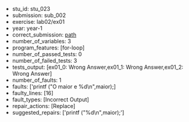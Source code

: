 - stu_id: stu_023	       
- submission: sub_002
- exercise: lab02/ex01
- year: year-1
- correct_submission: [path](https://github.com/pmorvalho/C-Pack-IPAs/blob/main/correct_submissions/year-1/lab02/ex01/ex01-stu_023-sub_005)
- number_of_variables: 3
- program_features: [for-loop] 
- number_of_passed_tests: 0
- number_of_failed_tests: 3
- tests_output: [ex01_0: Wrong Answer,ex01_1: Wrong Answer,ex01_2: Wrong Answer]
- number_of_faults: 1
- faults: ['printf ("O maior e %d\n",maior);]
- faulty_lines: [16]
- fault_types: [Incorrect Output]
- repair_actions: [Replace] 
- suggested_repairs: ['printf ("%d\n",maior);']

